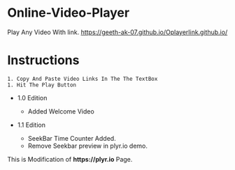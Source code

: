 # Online-Video-Player
Play Any Video With link.
    https://geeth-ak-07.github.io/Oplayerlink.github.io/

# Instructions
    1. Copy And Paste Video Links In The The TextBox
    1. Hit The Play Button


* 1.0 Edition
  * Added Welcome Video

* 1.1 Edition
  * SeekBar Time Counter Added.
  * Remove Seekbar preview in plyr.io demo.


This is Modification of __https://plyr.io__ Page.
